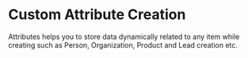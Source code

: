 # Custom Attribute Creation

Attributes helps you to store data dynamically related to any item while creating such as Person, Organization, Product and Lead creation etc.